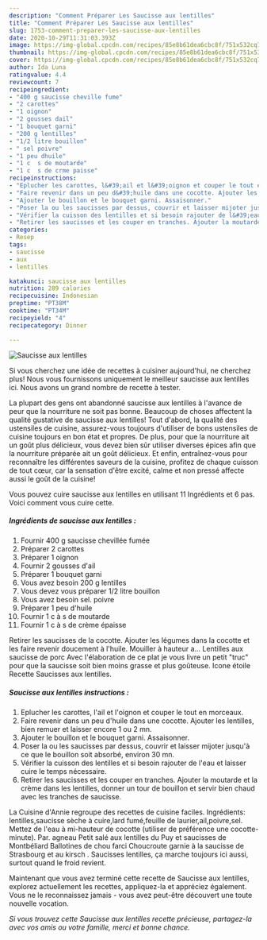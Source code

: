 ```yaml
---
description: "Comment Préparer Les Saucisse aux lentilles"
title: "Comment Préparer Les Saucisse aux lentilles"
slug: 1753-comment-preparer-les-saucisse-aux-lentilles
date: 2020-10-29T11:31:03.393Z
image: https://img-global.cpcdn.com/recipes/85e8b61dea6cbc8f/751x532cq70/saucisse-aux-lentilles-photo-principale-de-la-recette.jpg
thumbnail: https://img-global.cpcdn.com/recipes/85e8b61dea6cbc8f/751x532cq70/saucisse-aux-lentilles-photo-principale-de-la-recette.jpg
cover: https://img-global.cpcdn.com/recipes/85e8b61dea6cbc8f/751x532cq70/saucisse-aux-lentilles-photo-principale-de-la-recette.jpg
author: Ida Luna
ratingvalue: 4.4
reviewcount: 7
recipeingredient:
- "400 g saucisse cheville fume"
- "2 carottes"
- "1 oignon"
- "2 gousses dail"
- "1 bouquet garni"
- "200 g lentilles"
- "1/2 litre bouillon"
- " sel poivre"
- "1 peu dhuile"
- "1 c  s de moutarde"
- "1 c  s de crme paisse"
recipeinstructions:
- "Eplucher les carottes, l&#39;ail et l&#39;oignon et couper le tout en morceaux."
- "Faire revenir dans un peu d&#39;huile dans une cocotte. Ajouter les lentilles, bien remuer et laisser encore 1 ou 2 mn."
- "Ajouter le bouillon et le bouquet garni. Assaisonner."
- "Poser la ou les saucisses par dessus, couvrir et laisser mijoter jusqu&#39;à ce que le bouillon soit absorbé, environ 30 mn."
- "Vérifier la cuisson des lentilles et si besoin rajouter de l&#39;eau et laisser cuire le temps nécessaire."
- "Retirer les saucisses et les couper en tranches. Ajouter la moutarde et la crème dans les lentilles, donner un tour de bouillon et servir bien chaud avec les tranches de saucisse."
categories:
- Resep
tags:
- saucisse
- aux
- lentilles

katakunci: saucisse aux lentilles 
nutrition: 289 calories
recipecuisine: Indonesian
preptime: "PT38M"
cooktime: "PT34M"
recipeyield: "4"
recipecategory: Dinner

---
```



![Saucisse aux lentilles](https://img-global.cpcdn.com/recipes/85e8b61dea6cbc8f/751x532cq70/saucisse-aux-lentilles-photo-principale-de-la-recette.jpg)

Si vous cherchez une idée de recettes à cuisiner aujourd'hui, ne cherchez plus! Nous vous fournissons uniquement le meilleur saucisse aux lentilles ici. Nous avons un grand nombre de recette à tester.

La plupart des gens ont abandonné saucisse aux lentilles à l'avance de peur que la nourriture ne soit pas bonne. Beaucoup de choses affectent la qualité gustative de saucisse aux lentilles! Tout d'abord, la qualité des ustensiles de cuisine, assurez-vous toujours d'utiliser de bons ustensiles de cuisine toujours en bon état et propres. De plus, pour que la nourriture ait un goût plus délicieux, vous devez bien sûr utiliser diverses épices afin que la nourriture préparée ait un goût délicieux. Et enfin, entraînez-vous pour reconnaître les différentes saveurs de la cuisine, profitez de chaque cuisson de tout cœur, car la sensation d'être excité, calme et non pressé affecte aussi le goût de la cuisine!

<!--inarticleads1-->

Vous pouvez cuire saucisse aux lentilles en utilisant 11 Ingrédients et 6 pas. Voici comment vous cuire cette.

##### Ingrédients de saucisse aux lentilles :

1. Fournir 400 g saucisse chevillée fumée
1. Préparer 2 carottes
1. Préparer 1 oignon
1. Fournir 2 gousses d&#39;ail
1. Préparer 1 bouquet garni
1. Vous avez besoin 200 g lentilles
1. Vous devez vous préparer 1/2 litre bouillon
1. Vous avez besoin  sel. poivre
1. Préparer 1 peu d&#39;huile
1. Fournir 1 c à s de moutarde
1. Fournir 1 c à s de crème épaisse


Retirer les saucisses de la cocotte. Ajouter les légumes dans la cocotte et les faire revenir doucement à l&#39;huile. Mouiller à hauteur a… Lentilles aux saucisse de porc Avec l&#39;élaboration de ce plat je vous livre un petit &#34;truc&#34; pour que la saucisse soit bien moins grasse et plus goûteuse. Icone étoile Recette Saucisses aux lentilles. 

<!--inarticleads2-->

##### Saucisse aux lentilles instructions :

1. Eplucher les carottes, l&#39;ail et l&#39;oignon et couper le tout en morceaux.
1. Faire revenir dans un peu d&#39;huile dans une cocotte. Ajouter les lentilles, bien remuer et laisser encore 1 ou 2 mn.
1. Ajouter le bouillon et le bouquet garni. Assaisonner.
1. Poser la ou les saucisses par dessus, couvrir et laisser mijoter jusqu&#39;à ce que le bouillon soit absorbé, environ 30 mn.
1. Vérifier la cuisson des lentilles et si besoin rajouter de l&#39;eau et laisser cuire le temps nécessaire.
1. Retirer les saucisses et les couper en tranches. Ajouter la moutarde et la crème dans les lentilles, donner un tour de bouillon et servir bien chaud avec les tranches de saucisse.


La Cuisine d&#39;Annie regroupe des recettes de cuisine faciles. Ingrédients: lentilles,saucisse sèche à cuire,lard fumé,feuille de laurier,ail,poivre,sel. Mettez de l&#39;eau à mi-hauteur de cocotte (utiliser de préférence une cocotte-minute). Par. agneau Petit salé aux lentilles du Puy et saucisses de Montbéliard Ballotines de chou farci Choucroute garnie à la saucisse de Strasbourg et au kirsch . Saucisses lentilles, ça marche toujours ici aussi, surtout quand le froid revient. 

<!--inarticleads1-->

<p>
Maintenant que vous avez terminé cette recette de Saucisse aux lentilles, explorez actuellement les recettes, appliquez-la et appréciez également. Vous ne le reconnaissez jamais - vous avez peut-être découvert une toute nouvelle vocation.
</p>

<p>
<i>Si vous trouvez cette Saucisse aux lentilles recette précieuse, partagez-la avec vos amis ou votre famille, merci et bonne chance.</i>
</p>
